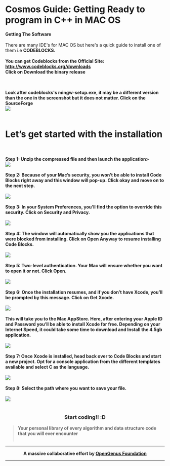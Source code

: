 # Cosmos Guide: Getting Ready to program in C++ in MAC OS
 **<b>Getting The Software</b>** <br> <br>
 There are many IDE's for MAC OS but here's a quick guide to install one of them i.e <b> CODEBLOCKS. <br><br>
 You can get Codeblocks from the Official Site: http://www.codeblocks.org/downloads <br>
Click on <b>Download the binary release</b> <br>
 <br> <br>

Look after codeblocks's <b>mingw-setup.exe</b>, it may be a different version than the one in the screenshot but it does not matter. Click on the <b>SourceForge</b><br>
<img src="https://github.com/Nidakhan786/hello-world/blob/master/images/1.png"> <br> <br>

 <h1>Let’s get started with the installation </h1> <br><br>
 Step 1: Unzip the compressed file and then launch the application><br> 
<img src="https://github.com/Nidakhan786/hello-world/blob/master/images/2.png"> <br> <br>
 Step 2: Because of your Mac’s security, you won’t be able to install Code Blocks right away and this window will pop-up. Click okay and move on to the next step.<br><br>
<img src="https://github.com/Nidakhan786/hello-world/blob/master/images/3.png"> <br> <br>
 Step 3: In your System Preferences, you’ll find the option to override this security. Click on Security and Privacy.<br><br>
 <img src="https://github.com/Nidakhan786/hello-world/blob/master/images/4.png"> <br> <br>
Step 4:  The window will automatically show you the applications that were blocked from installing. Click on Open Anyway to resume installing Code Blocks.<br><br>
<img src="https://github.com/Nidakhan786/hello-world/blob/master/images/5.png"> <br> <br>
Step 5: Two-level authentication. Your Mac will ensure whether you want to open it or not. Click Open.<br><br>
<img src="https://github.com/Nidakhan786/hello-world/blob/master/images/6.png"> <br> <br>
Step 6: Once the installation resumes, and if you don’t have Xcode, you’ll be prompted by this message. Click on Get Xcode.<br><br>
<img src="https://github.com/Nidakhan786/hello-world/blob/master/images/7.png"> <br> <br>
This will take you to the Mac AppStore. Here, after entering your Apple ID and Password you’ll be able to install Xcode for free. Depending on your Internet Speed, it could take some time to download and Install the 4.5gb application.<br><br>
<img src="https://github.com/Nidakhan786/hello-world/blob/master/images/8.png"> <br> <br>
Step 7: Once Xcode is installed, head back over to Code Blocks and start a new project. Opt for a console application from the different templates available and select C as the language.<br><br>
<img src="https://github.com/Nidakhan786/hello-world/blob/master/images/9.png"> <br> <br>
Step 8: Select the path where you want to save your file.<br><br>
<img src="https://github.com/Nidakhan786/hello-world/blob/master/images/10.png"> <br> <br>
<h3 align ="center"> <b>Start coding!! :D</b></h3>

> Your personal library of every algorithm and data structure code that you will ever encounter<br><br>
---

<p align="center">
	A massive collaborative effort by <a href="https://github.com/OpenGenus/cosmos">OpenGenus Foundation</a> 
</p>

---
